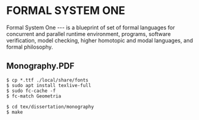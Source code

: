 FORMAL SYSTEM ONE
=================

Formal System One --- is a blueprint of set of formal languages for concurrent and parallel runtime environment, programs, software verification, model checking, higher homotopic and modal languages, and formal philosophy.

Monography.PDF
--------------

```
$ cp *.ttf ./local/share/fonts
$ sudo apt install texlive-full
$ sudo fc-cache -f
$ fc-match Geometria
```

```
$ cd tex/dissertation/monography
$ make
```

